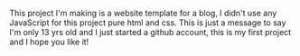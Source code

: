 This project I'm making is a website template for a blog, I didn't use any JavaScript for this project pure html and css. This is just a message to say I'm only 13 yrs old and I just started a github account, this is my first project and I hope you like it!
